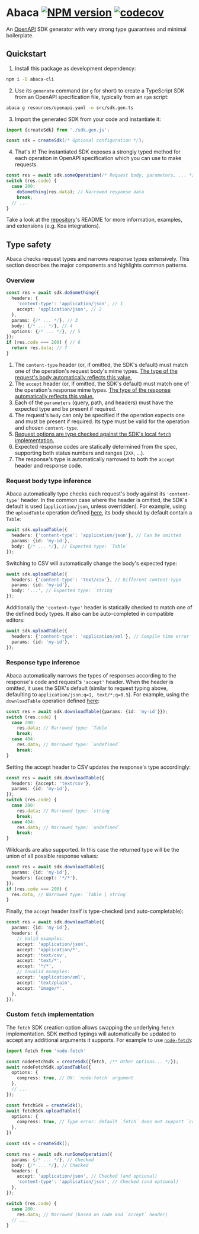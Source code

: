 # Abaca [![NPM version](https://img.shields.io/npm/v/abaca.svg)](https://www.npmjs.com/package/abaca) [![codecov](https://codecov.io/gh/opvious/abaca/branch/main/graph/badge.svg?token=XuV2bcZPjJ)](https://codecov.io/gh/opvious/abaca)

An [OpenAPI][] SDK generator with very strong type guarantees and minimal
boilerplate.


## Quickstart

1. Install this package as development dependency:

  ```sh
  npm i -D abaca-cli
  ```

2. Use its `generate` command (or `g` for short) to create a TypeScript SDK from
   an OpenAPI specification file, typically from an `npm` script:

  ```sh
  abaca g resources/openapi.yaml -o src/sdk.gen.ts
  ```

3. Import the generated SDK from your code and instantiate it:

  ```typescript
  import {createSdk} from './sdk.gen.js';

  const sdk = createSdk(/* Optional configuration */);
  ```

4. That's it! The instantiated SDK exposes a strongly typed method for each
   operation in OpenAPI specification which you can use to make requests.

  ```typescript
  const res = await sdk.someOperation(/* Request body, parameters, ... */);
  switch (res.code) {
    case 200:
      doSomething(res.data); // Narrowed response data
      break;
    // ...
  }
  ```

Take a look at the [repository](https://www.gihub.com/opvious/abaca)'s README
for more information, examples, and extensions (e.g. Koa integrations).


## Type safety

Abaca checks request types and narrows response types extensively. This section
describes the major components and highlights common patterns.


### Overview

```typescript
const res = await sdk.doSomething({
  headers: {
    'content-type': 'application/json', // 1
    accept: 'application/json', // 2
  },
  params: {/* ... */}, // 3
  body: {/* ... */}, // 4
  options: {/* ... */}, // 5
});
if (res.code === 200) { // 6
  return res.data; // 7
}
```

1. The `content-type` header (or, if omitted, the SDK's default) must match one
   of the operation's request body's mime types. [The type of the request's body
   automatically reflects this value.](#request-body-type-inference)
2. The `accept` header (or, if omitted, the SDK's default) must match one of the
   operation's response mime types. [The type of the response automatically
   reflects this value.](#response-type-inference)
3. Each of the `parameters` (query, path, and headers) must have the expected
   type and be present if required.
4. The request's `body` can only be specified if the operation expects one and
   must be present if required. Its type must be valid for the operation and
   chosen `content-type`.
5. [Request options are type checked against the SDK's local `fetch`
   implementation.](#custom-fetch-implementation)
6. Expected response codes are statically determined from the spec, supporting
   both status numbers and ranges (`2XX`, ...).
7. The response's type is automatically narrowed to both the `accept` header and
   response code.


### Request body type inference

Abaca automatically type checks each request's body against its `'content-type'`
header. In the common case where the header is omitted, the SDK's default is
used (`application/json`, unless overridden). For example, using the
`uploadTable` operation defined [here][tables], its body should by default
contain a `Table`:

```typescript
await sdk.uploadTable({
  headers: {'content-type': 'application/json'}, // Can be omitted
  params: {id: 'my-id'},
  body: {/* ... */}, // Expected type: `Table`
});
```

Switching to CSV will automatically change the body's expected type:

```typescript
await sdk.uploadTable({
  headers: {'content-type': 'text/csv'}, // Different content-type
  params: {id: 'my-id'},
  body: '...', // Expected type: `string`
});
```

Additionally the `'content-type'` header is statically checked to match one of
the defined body types. It also can be auto-completed in compatible editors:

```typescript
await sdk.uploadTable({
  headers: {'content-type': 'application/xml'}, // Compile time error
  params: {id: 'my-id'},
});
```


### Response type inference

Abaca automatically narrows the types of responses according to the response's
code and request's `'accept'` header. When the header is omitted, it uses the
SDK's default (similar to request typing above, defaulting to
`application/json;q=1, text/*;q=0.5`). For example, using the `downloadTable`
operation defined [here][tables]:

```typescript
const res = await sdk.downloadTable({params: {id: 'my-id'}});
switch (res.code) {
  case 200:
    res.data; // Narrowed type: `Table`
    break;
  case 404:
    res.data; // Narrowed type: `undefined`
    break;
}
```

Setting the accept header to CSV updates the response's type accordingly:

```typescript
const res = await sdk.downloadTable({
  headers: {accept: 'text/csv'},
  params: {id: 'my-id'},
});
switch (res.code) {
  case 200:
    res.data; // Narrowed type: `string`
    break;
  case 404:
    res.data; // Narrowed type: `undefined`
    break;
}
```

Wildcards are also supported. In this case the returned type will be the union
of all possible response values:

```typescript
const res = await sdk.downloadTable({
  params: {id: 'my-id'},
  headers: {accept: '*/*'},
});
if (res.code === 200) {
  res.data; // Narrowed type: `Table | string`
}
```

Finally, the `accept` header itself is type-checked (and auto-completable):

```typescript
const res = await sdk.downloadTable({
  params: {id: 'my-id'},
  headers: {
    // Valid examples:
    accept: 'application/json',
    accept: 'application/*',
    accept: 'text/csv',
    accept: 'text/*',
    accept: '*/*',
    // Invalid examples:
    accept: 'application/xml',
    accept: 'text/plain',
    accept: 'image/*',
  },
});
```


### Custom `fetch` implementation

The `fetch` SDK creation option allows swapping the underlying `fetch`
implementation. SDK method typings will automatically be updated to accept any
additional arguments it supports. For example to use
[`node-fetch`](https://www.npmjs.com/package/node-fetch):

```typescript
import fetch from 'node-fetch'

const nodeFetchSdk = createSdk({fetch, /** Other options... */});
await nodeFetchSdk.uploadTable({
  options: {
    compress: true, // OK: `node-fetch` argument
  },
  // ...
});

const fetchSdk = createSdk();
await fetchSdk.uploadTable({
  options: {
    compress: true, // Type error: default `fetch` does not support `compress`
  },
})
```

```typescript
const sdk = createSdk();

const res = await sdk.runSomeOperation({
  params: {/* ... */}, // Checked
  body: {/* ... */}, // Checked
  headers: {
    accept: 'application/json', // Checked (and optional)
    'content-type': 'application/json', // Checked (and optional)
  },
});

switch (res.code) {
  case 200:
    res.data; // Narrowed (based on code and `accept` header)
  // ...
}
```


[OpenAPI]: https://www.openapis.org/
[tables]: /examples/content-types/resources/openapi.yaml
